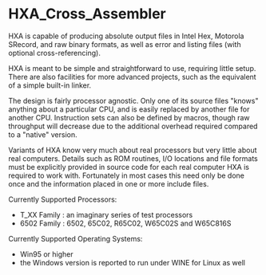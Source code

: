 # HXA_Cross_Assembler
HXA is capable of producing absolute output files in Intel Hex, Motorola SRecord, and raw binary formats, as well as error and listing files (with optional cross-referencing).

HXA is meant to be simple and straightforward to use, requiring little setup. There are also facilities for more advanced projects, such as the equivalent of a simple built-in linker.

The design is fairly processor agnostic. Only one of its source files "knows" anything about a particular CPU, and is easily replaced by another file for another CPU. Instruction sets can also be defined by macros, though raw throughput will decrease due to the additional overhead required compared to a "native" version.

Variants of HXA know very much about real processors but very little about real computers. Details such as ROM routines, I/O locations and file formats must be explicitly provided in source code for each real computer HXA is required to work with. Fortunately in most cases this need only be done once and the information placed in one or more include files.

Currently Supported Processors:

- T_XX Family : an imaginary series of test processors 
- 6502 Family : 6502, 65C02, R65C02, W65C02S and W65C816S

Currently Supported Operating Systems:
- Win95 or higher 
- the Windows version is reported to run under WINE for Linux as well 
